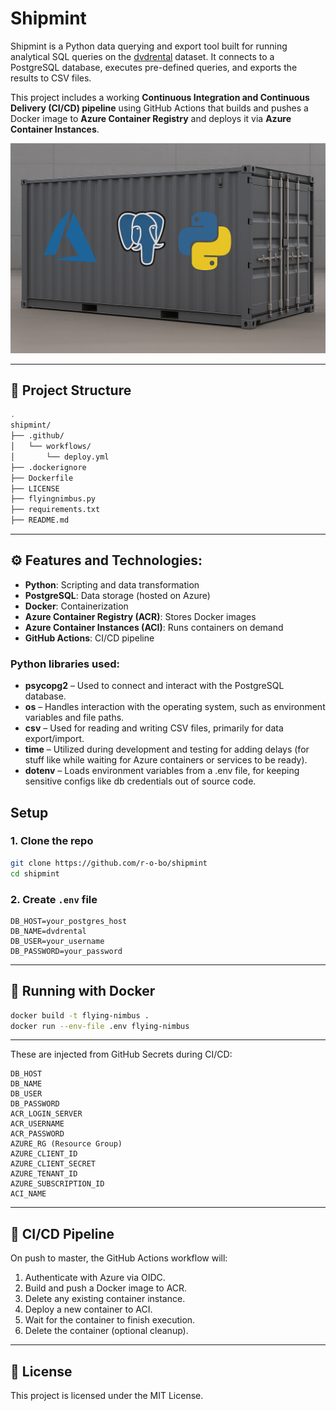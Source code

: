 
# Shipmint
Shipmint is a Python data querying and export tool built for running analytical SQL queries on the [dvdrental](https://neon.com/postgresql/postgresql-getting-started/postgresql-sample-database) dataset. It connects to a PostgreSQL database, executes pre-defined queries, and exports the results to CSV files.

This project includes a working **Continuous Integration and Continuous Delivery (CI/CD) pipeline** using GitHub Actions that builds and pushes a Docker image to **Azure Container Registry** and deploys it via **Azure Container Instances**.


<p align="center">
  <img src="assets/hellostranger.png" alt="Hello Stranger" width="650"/>
</p>


---

## 📂 Project Structure

```bash
.
shipmint/
├── .github/
│   └── workflows/
│       └── deploy.yml
├── .dockerignore
├── Dockerfile
├── LICENSE
├── flyingnimbus.py
├── requirements.txt
├── README.md
```

---

## ⚙️ Features and Technologies:

- **Python**: Scripting and data transformation<br> 
- **PostgreSQL**: Data storage (hosted on Azure)<br> 
- **Docker**: Containerization<br> 
- **Azure Container Registry (ACR)**: Stores Docker images<br> 
- **Azure Container Instances (ACI)**: Runs containers on demand<br> 
- **GitHub Actions**: CI/CD pipeline<br> 

### Python libraries used:<br> 
- **psycopg2** – Used to connect and interact with the PostgreSQL database.<br> 
- **os** – Handles interaction with the operating system, such as environment variables and file paths.<br> 
- **csv** – Used for reading and writing CSV files, primarily for data export/import.<br> 
- **time** – Utilized during development and testing for adding delays (for stuff like while waiting for Azure containers or services to be ready).<br> 
- **dotenv** – Loads environment variables from a .env file, for keeping sensitive configs like db credentials out of source code.<br> 



##  Setup

### 1. Clone the repo

```bash
git clone https://github.com/r-o-bo/shipmint
cd shipmint
```

### 2. Create `.env` file

```env
DB_HOST=your_postgres_host 
DB_NAME=dvdrental
DB_USER=your_username 
DB_PASSWORD=your_password
```

---

## :whale: Running with Docker

```bash
docker build -t flying-nimbus .
docker run --env-file .env flying-nimbus
```

---

These are injected from GitHub Secrets during CI/CD:
```env
DB_HOST
DB_NAME
DB_USER
DB_PASSWORD
ACR_LOGIN_SERVER
ACR_USERNAME
ACR_PASSWORD
AZURE_RG (Resource Group)
AZURE_CLIENT_ID
AZURE_CLIENT_SECRET
AZURE_TENANT_ID
AZURE_SUBSCRIPTION_ID
ACI_NAME
```

---

## 🔧 CI/CD Pipeline


On push to master, the GitHub Actions workflow will:
1. Authenticate with Azure via OIDC.
2. Build and push a Docker image to ACR.
3. Delete any existing container instance.
4. Deploy a new container to ACI.
5. Wait for the container to finish execution.
6. Delete the container (optional cleanup).
---

## 📜 License
This project is licensed under the MIT License.

